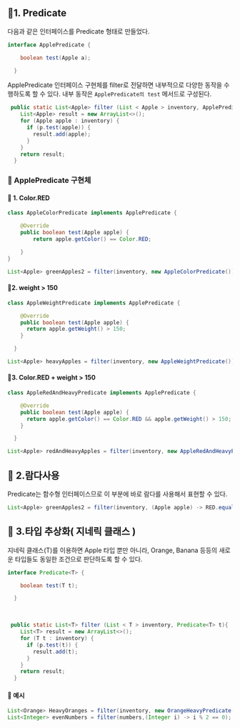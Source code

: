 ## 📌1. Predicate 

다음과 같은 인터페이스를 Predicate 형태로 만들었다.
``` java
interface ApplePredicate {

    boolean test(Apple a);

  }
```
ApplePredicate 인터페이스 구현체를 filter로 전달하면 내부적으로 다양한 동작을 수행하도록 할 수 있다.
내부 동작은 `ApplePredicate의 test` 메서드로 구성된다.
``` java
 public static List<Apple> filter (List < Apple > inventory, ApplePredicate p){
    List<Apple> result = new ArrayList<>();
    for (Apple apple : inventory) {
      if (p.test(apple)) {
        result.add(apple);
      }
    }
    return result;
  }
```

### 📘 ApplePredicate 구현체

#### 📃 1. Color.RED 
``` java
class AppleColorPredicate implements ApplePredicate {

    @Override
    public boolean test(Apple apple) {
        return apple.getColor() == Color.RED;

    }
}

List<Apple> greenApples2 = filter(inventory, new AppleColorPredicate());
```

#### 📃2. weight > 150

``` java
class AppleWeightPredicate implements ApplePredicate {

    @Override
    public boolean test(Apple apple) {
      return apple.getWeight() > 150;
    }

  }

List<Apple> heavyApples = filter(inventory, new AppleWeightPredicate());
```

#### 📃3. Color.RED + weight > 150

``` java
class AppleRedAndHeavyPredicate implements ApplePredicate {

    @Override
    public boolean test(Apple apple) {
      return apple.getColor() == Color.RED && apple.getWeight() > 150;
    }

  }

List<Apple> redAndHeavyApples = filter(inventory, new AppleRedAndHeavyPredicate());
```

## 📌 2.람다사용
Predicate는 함수형 인터페이스므로 이 부분에 바로 람다를 사용해서 표현할 수 있다.
``` java
List<Apple> greenApples2 = filter(inventory, (Apple apple) -> RED.equals(apple.getColor()));
```

## 📌 3.타입 추상화( 지네릭 클래스 )

지네릭 클래스(T)를 이용하면 Apple 타입 뿐만 아니라, Orange, Banana 등등의 새로운 타입들도 동일한 조건으로 판단하도록 할 수 있다.
``` java
interface Predicate<T> {

    boolean test(T t);

  }
```
<br/>

``` java
 public static List<T> filter (List < T > inventory, Predicate<T> t){
    List<T> result = new ArrayList<>();
    for (T t : inventory) {
      if (p.test(t)) {
        result.add(t);
      }
    }
    return result;
  }
```

#### 📃 예시

``` java
List<Orange> HeavyOranges = filter(inventory, new OrangeHeavyPredicate());
List<Integer> evenNumbers = filter(numbers,(Integer i) -> i % 2 == 0);

```
